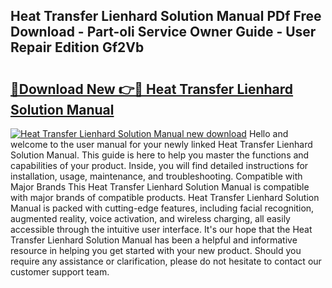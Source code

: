 ## Heat Transfer Lienhard Solution Manual PDf Free Download - Part-oIi Service Owner Guide - User Repair Edition Gf2Vb

# <h2><a href="http://bc81613.oget.top/?id=Heat+Transfer+Lienhard+Solution+Manual">🔗Download New 👉🔴 Heat Transfer Lienhard Solution Manual</a></h2>

[![Heat Transfer Lienhard Solution Manual new download](https://i.imgur.com/5g1atiW.png)](http://bc81613.oget.top/?id=Heat+Transfer+Lienhard+Solution+Manual)
Hello and welcome to the user manual for your newly linked Heat Transfer Lienhard Solution Manual. This guide is here to help you master the functions and capabilities of your product. Inside, you will find detailed instructions for installation, usage, maintenance, and troubleshooting. Compatible with Major Brands This Heat Transfer Lienhard Solution Manual is compatible with major brands of compatible products. Heat Transfer Lienhard Solution Manual is packed with cutting-edge features, including facial recognition, augmented reality, voice activation, and wireless charging, all easily accessible through the intuitive user interface. It's our hope that the Heat Transfer Lienhard Solution Manual has been a helpful and informative resource in helping you get started with your new product. Should you require any assistance or clarification, please do not hesitate to contact our customer support team.
